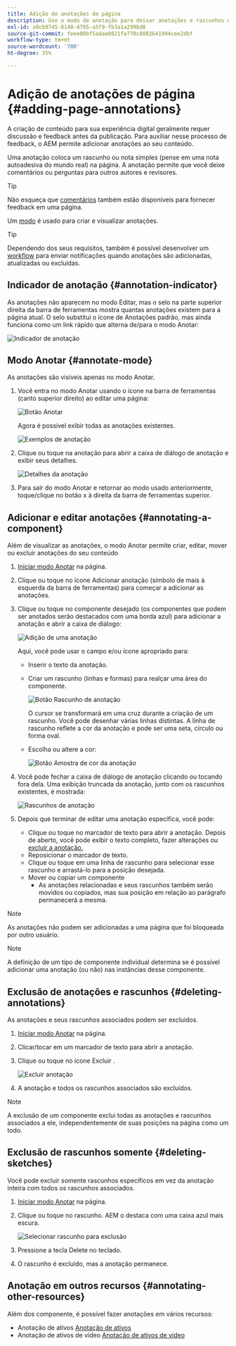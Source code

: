 ```yaml
---
title: Adição de anotações de página
description: Use o modo de anotação para deixar anotações e rascunhos nas páginas, como você usaria as notas adesivas para auxiliar no processo de revisão do conteúdo
exl-id: a9cb9745-8140-4795-a5f9-fb3a1a299bd8
source-git-commit: feee00bf5adae0821fe770c8882641994cee2dbf
workflow-type: tm+mt
source-wordcount: '700'
ht-degree: 35%

---
```


# Adição de anotações de página {#adding-page-annotations}

A criação de conteúdo para sua experiência digital geralmente requer discussão e feedback antes da publicação. Para auxiliar nesse processo de feedback, o AEM permite adicionar anotações ao seu conteúdo.

Uma anotação coloca um rascunho ou nota simples (pense em uma nota autoadesiva do mundo real) na página. A anotação permite que você deixe comentários ou perguntas para outros autores e revisores.

>[!TIP]
>
>Não esqueça que [comentários](/help/sites-cloud/authoring/getting-started/basic-handling.md#timeline) também estão disponíveis para fornecer feedback em uma página.

Um [modo](/help/sites-cloud/authoring/fundamentals/environment-tools.md#page-modes) é usado para criar e visualizar anotações.

>[!TIP]
>
>Dependendo dos seus requisitos, também é possível desenvolver um [workflow](/help/sites-cloud/authoring/workflows/overview.md) para enviar notificações quando anotações são adicionadas, atualizadas ou excluídas.

## Indicador de anotação {#annotation-indicator}

As anotações não aparecem no modo Editar, mas o selo na parte superior direita da barra de ferramentas mostra quantas anotações existem para a página atual. O selo substitui o ícone de Anotações padrão, mas ainda funciona como um link rápido que alterna de/para o modo Anotar:

![Indicador de anotação](/help/sites-cloud/authoring/assets/annotation-indicator.png)

## Modo Anotar {#annotate-mode}

As anotações são visíveis apenas no modo Anotar.

1. Você entra no modo Anotar usando o ícone na barra de ferramentas (canto superior direito) ao editar uma página:

   ![Botão Anotar](/help/sites-cloud/authoring/assets/annotations.png)

   Agora é possível exibir todas as anotações existentes.

   ![Exemplos de anotação](/help/sites-cloud/authoring/assets/annotation-sketches.png)

1. Clique ou toque na anotação para abrir a caixa de diálogo de anotação e exibir seus detalhes.

   ![Detalhes da anotação](/help/sites-cloud/authoring/assets/annotation-adding.png)

1. Para sair do modo Anotar e retornar ao modo usado anteriormente, toque/clique no botão x à direita da barra de ferramentas superior.

## Adicionar e editar anotações {#annotating-a-component}

Além de visualizar as anotações, o modo Anotar permite criar, editar, mover ou excluir anotações do seu conteúdo

1. [Iniciar modo Anotar](#annotate-mode) na página.

1. Clique ou toque no ícone Adicionar anotação (símbolo de mais à esquerda da barra de ferramentas) para começar a adicionar as anotações.

1. Clique ou toque no componente desejado (os componentes que podem ser anotados serão destacados com uma borda azul) para adicionar a anotação e abrir a caixa de diálogo:

   ![Adição de uma anotação](/help/sites-cloud/authoring/assets/annotation-adding.png)

   Aqui, você pode usar o campo e/ou ícone apropriado para:

   * Inserir o texto da anotação.
   * Criar um rascunho (linhas e formas) para realçar uma área do componente.

      ![Botão Rascunho de anotação](/help/sites-cloud/authoring/assets/annotation-sketch.png)

      O cursor se transformará em uma cruz durante a criação de um rascunho. Você pode desenhar várias linhas distintas. A linha de rascunho reflete a cor da anotação e pode ser uma seta, círculo ou forma oval.

   * Escolha ou altere a cor:

      ![Botão Amostra de cor da anotação](/help/sites-cloud/authoring/assets/annotation-color-swatch.png)

1. Você pode fechar a caixa de diálogo de anotação clicando ou tocando fora dela. Uma exibição truncada da anotação, junto com os rascunhos existentes, é mostrada:

   ![Rascunhos de anotação](/help/sites-cloud/authoring/assets/annotation-sketches.png)

1. Depois que terminar de editar uma anotação específica, você pode:

   * Clique ou toque no marcador de texto para abrir a anotação. Depois de aberto, você pode exibir o texto completo, fazer alterações ou [excluir a anotação.](#deleting-annotations)
   * Reposicionar o marcador de texto.
   * Clique ou toque em uma linha de rascunho para selecionar esse rascunho e arrastá-lo para a posição desejada.
   * Mover ou copiar um componente
      * As anotações relacionadas e seus rascunhos também serão movidos ou copiados, mas sua posição em relação ao parágrafo permanecerá a mesma.


>[!NOTE]
>
>As anotações não podem ser adicionadas a uma página que foi bloqueada por outro usuário.

>[!NOTE]
>
>A definição de um tipo de componente individual determina se é possível adicionar uma anotação (ou não) nas instâncias desse componente.

## Exclusão de anotações e rascunhos {#deleting-annotations}

As anotações e seus rascunhos associados podem ser excluídos.

1. [Iniciar modo Anotar](#annotate-mode) na página.

1. Clicar/tocar em um marcador de texto para abrir a anotação.

1. Clique ou toque no ícone Excluir .

   ![Excluir anotação](/help/sites-cloud/authoring/assets/annotation-delete.png)

1. A anotação e todos os rascunhos associados são excluídos.

>[!NOTE]
>
>A exclusão de um componente exclui todas as anotações e rascunhos associados a ele, independentemente de suas posições na página como um todo.

## Exclusão de rascunhos somente {#deleting-sketches}

Você pode excluir somente rascunhos específicos em vez da anotação inteira com todos os rascunhos associados.

1. [Iniciar modo Anotar](#annotate-mode) na página.

1. Clique ou toque no rascunho. AEM o destaca com uma caixa azul mais escura.

   ![Selecionar rascunho para exclusão](/help/sites-cloud/authoring/assets/annotation-sketch-delete.png)

1. Pressione a tecla Delete no teclado.

1. O rascunho é excluído, mas a anotação permanece.

## Anotação em outros recursos {#annotating-other-resources}

Além dos componente, é possível fazer anotações em vários recursos:

* Anotação de ativos [Anotação de ativos](/help/assets/manage-digital-assets.md#annotating)
* Anotação de ativos de vídeo [Anotação de ativos de vídeo](/help/assets/manage-video-assets.md#annotate-video-assets)

